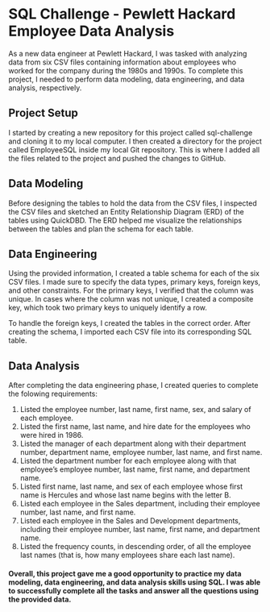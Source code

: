 # SQL Challenge - Pewlett Hackard Employee Data Analysis

As a new data engineer at Pewlett Hackard, I was tasked with analyzing data from six CSV files containing information about employees who worked for the company during the 1980s and 1990s. To complete this project, I needed to perform data modeling, data engineering, and data analysis, respectively.

## Project Setup
I started by creating a new repository for this project called sql-challenge and cloning it to my local computer. I then created a directory for the project called EmployeeSQL inside my local Git repository. This is where I added all the files related to the project and pushed the changes to GitHub.

## Data Modeling
Before designing the tables to hold the data from the CSV files, I inspected the CSV files and sketched an Entity Relationship Diagram (ERD) of the tables using QuickDBD. The ERD helped me visualize the relationships between the tables and plan the schema for each table.

## Data Engineering
Using the provided information, I created a table schema for each of the six CSV files. I made sure to specify the data types, primary keys, foreign keys, and other constraints. For the primary keys, I verified that the column was unique. In cases where the column was not unique, I created a composite key, which took two primary keys to uniquely identify a row.

To handle the foreign keys, I created the tables in the correct order. After creating the schema, I imported each CSV file into its corresponding SQL table.

## Data Analysis
After completing the data engineering phase, I created queries to complete the folowing requirements:

1. Listed the employee number, last name, first name, sex, and salary of each employee.
2. Listed the first name, last name, and hire date for the employees who were hired in 1986.
3. Listed the manager of each department along with their department number, department name, employee number, last name, and first name.
4. Listed the department number for each employee along with that employee’s employee number, last name, first name, and department name.
5. Listed first name, last name, and sex of each employee whose first name is Hercules and whose last name begins with the letter B.
6. Listed each employee in the Sales department, including their employee number, last name, and first name.
7. Listed each employee in the Sales and Development departments, including their employee number, last name, first name, and department name.
8. Listed the frequency counts, in descending order, of all the employee last names (that is, how many employees share each last name).

#### Overall, this project gave me a good opportunity to practice my data modeling, data engineering, and data analysis skills using SQL. I was able to successfully complete all the tasks and answer all the questions using the provided data.
